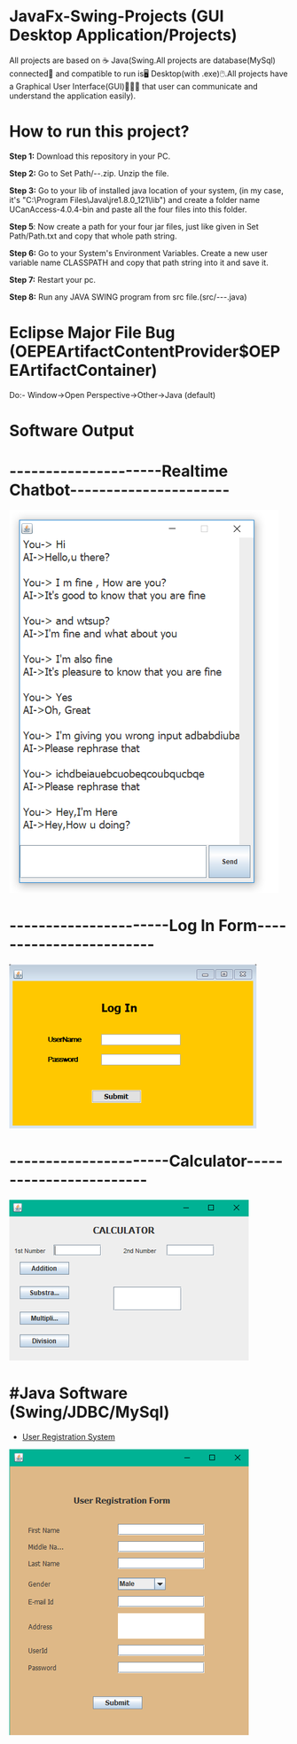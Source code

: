 # JavaFx-Swing-Projects (GUI Desktop Application/Projects)
All projects are based on ☕ Java(Swing.All projects are database(MySql) connected📂 and compatible to run is🖥️ Desktop(with .exe)🖱️.All projects have a Graphical User Interface(GUI)👨🏻‍💻 that user can communicate and understand the application easily).

# How to run this project?

**Step 1:** Download this repository in your PC.

**Step 2:** Go to Set Path/--.zip. Unzip the file.

**Step 3:**  Go to your lib of installed java location of your system, (in my case, it's "C:\Program Files\Java\jre1.8.0_121\lib") and create a folder name UCanAccess-4.0.4-bin and paste all the four files into this folder.

**Step 5**: Now create a path for your four jar files, just like given in Set Path/Path.txt and copy that whole path string.

**Step 6:** Go to your System's Environment Variables. Create a new user variable name CLASSPATH and copy that path string into it and save it.

**Step 7:** Restart your pc.

**Step 8:** Run any JAVA SWING program from src file.(src/---.java)

# Eclipse Major File Bug (OEPEArtifactContentProvider$OEPEArtifactContainer)
Do:- Window->Open Perspective->Other->Java (default)

# Software Output

# ---------------------Realtime Chatbot----------------------

<img src="./image/Chatbot.png" >

# ----------------------Log In Form------------------------

<img src="./image/login.png" > <br>

# ----------------------Calculator------------------------

<img src="./image/calculator.png" > <br>

# #Java Software (Swing/JDBC/MySql)

- [User Registration System](https://github.com/uakp98/Java-JavaFx-Swing-Projects-DesktopApplication-GUI-Software/tree/main/User%20Registration%20System)

<img src="./image/user_registration.png" > <br>

